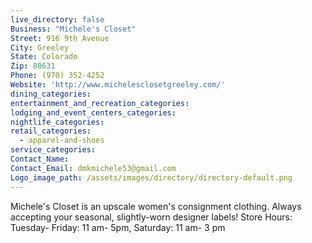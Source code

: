 ```yaml
---
live_directory: false
Business: "Michele's Closet"
Street: 916 9th Avenue
City: Greeley
State: Colorado
Zip: 80631
Phone: (970) 352-4252
Website: 'http://www.michelesclosetgreeley.com/'
dining_categories:
entertainment_and_recreation_categories:
lodging_and_event_centers_categories:
nightlife_categories:
retail_categories:
  - apparel-and-shoes
service_categories:
Contact_Name:
Contact_Email: dmkmichele53@gmail.com
Logo_image_path: /assets/images/directory/directory-default.png
---
```



Michele's Closet is an upscale women's consignment clothing. Always accepting your seasonal, slightly-worn designer labels! Store Hours: Tuesday- Friday: 11 am- 5pm, Saturday: 11 am- 3 pm
